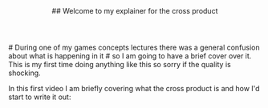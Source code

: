 <header>
## Welcome to my explainer for the cross product
</header>
# During one of my games concepts lectures there was a general confusion about what is happening in it
# so I am going to have a brief cover over it. This is my first time doing anything like this so sorry if the quality is shocking.

In this first video I am briefly covering what the cross product is and how I'd start to write it out:
